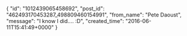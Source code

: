  {
   "id": "1012439065458692",
   "post_id": "462493170453287_498809460154991",
   "from_name": "Pete Daoust",
   "message": "I know I did.... :D",
   "created_time": "2016-06-11T15:41:49+0000"
 }
